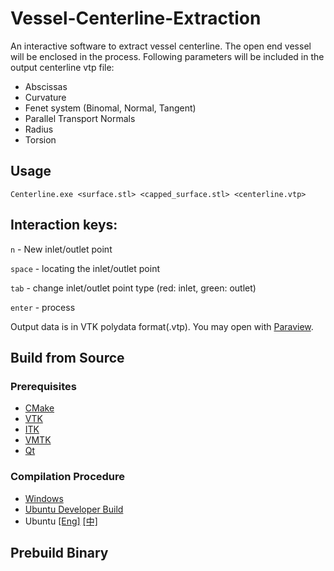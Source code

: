 # Vessel-Centerline-Extraction
An interactive software to extract vessel centerline. The open end vessel will be enclosed in the process. Following parameters will be included in the output centerline vtp file:

- Abscissas
- Curvature
- Fenet system (Binomal, Normal, Tangent)
- Parallel Transport Normals
- Radius
- Torsion

## Usage
`Centerline.exe <surface.stl> <capped_surface.stl> <centerline.vtp>`

## Interaction keys:
`n` - New inlet/outlet point

`space` - locating the inlet/outlet point

`tab` - change inlet/outlet point type (red: inlet, green: outlet)

`enter` - process

Output data is in VTK polydata format(.vtp). You may open with [Paraview](https://www.paraview.org/).

## Build from Source
### Prerequisites
- [CMake](https://cmake.org/)
- [VTK](https://github.com/Kitware/VTK.git)
- [ITK](https://github.com/InsightSoftwareConsortium/ITK.git)
- [VMTK](https://github.com/vmtk/vmtk)
- [Qt](https://www.qt.io/)

### Compilation Procedure
- [Windows](./doc/build-en.md)
- [Ubuntu Developer Build](./doc/build-en.md)
- Ubuntu [\[Eng\]](./doc/build-ubuntu-en.md) [\[中\]](https://github.com/jackyko1991/Vessel-Centerline-Extraction/issues/2)

## Prebuild Binary
